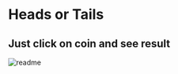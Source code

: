 # Heads or Tails
## Just click on coin and see result
![readme](https://user-images.githubusercontent.com/78360814/190125259-bed8042c-a1e2-4df1-96c3-6c663b578d9a.png)
